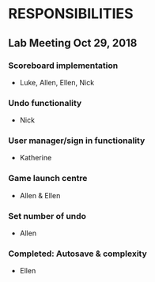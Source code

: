 # RESPONSIBILITIES
## Lab Meeting Oct 29, 2018


### Scoreboard implementation
* Luke, Allen, Ellen, Nick

### Undo functionality
* Nick

### User manager/sign in functionality
* Katherine

### Game launch centre
* Allen & Ellen

### Set number of undo
* Allen

### Completed: Autosave & complexity
* Ellen